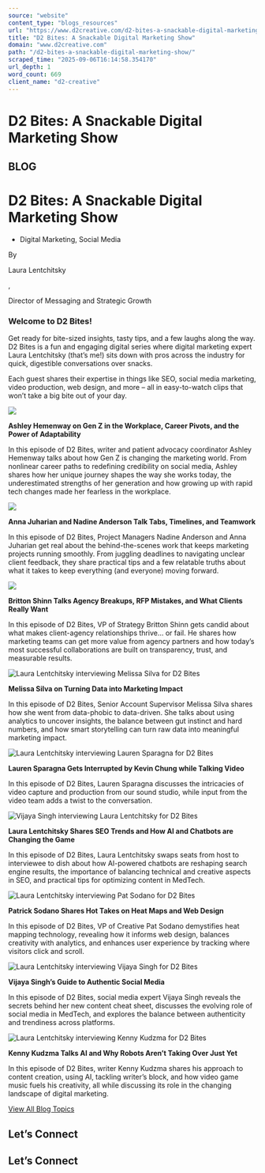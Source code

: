 ```yaml
---
source: "website"
content_type: "blogs_resources"
url: "https://www.d2creative.com/d2-bites-a-snackable-digital-marketing-show/"
title: "D2 Bites: A Snackable Digital Marketing Show"
domain: "www.d2creative.com"
path: "/d2-bites-a-snackable-digital-marketing-show/"
scraped_time: "2025-09-06T16:14:58.354170"
url_depth: 1
word_count: 669
client_name: "d2-creative"
---
```


# D2 Bites: A Snackable Digital Marketing Show

## BLOG

# D2 Bites: A Snackable Digital Marketing Show

*   Digital Marketing, Social Media

By

Laura Lentchitsky

,

Director of Messaging and Strategic Growth

### Welcome to D2 Bites!

Get ready for bite-sized insights, tasty tips, and a few laughs along the way. D2 Bites is a fun and engaging digital series where digital marketing expert Laura Lentchitsky (that’s me!) sits down with pros across the industry for quick, digestible conversations over snacks.

Each guest shares their expertise in things like SEO, social media marketing, video production, web design, and more – all in easy-to-watch clips that won’t take a big bite out of your day.

![](https://www.d2creative.com/wp-content/uploads/2024/10/ashley-layout_2x.jpg)

**Ashley Hemenway on Gen Z in the Workplace, Career Pivots, and the Power of Adaptability**

In this episode of D2 Bites, writer and patient advocacy coordinator Ashley Hemenway talks about how Gen Z is changing the marketing world. From nonlinear career paths to redefining credibility on social media, Ashley shares how her unique journey shapes the way she works today, the underestimated strengths of her generation and how growing up with rapid tech changes made her fearless in the workplace.

![](https://www.d2creative.com/wp-content/uploads/2024/10/Anna-Nadine-Layout@2xtiny.png)

**Anna Juharian and Nadine Anderson Talk Tabs, Timelines, and Teamwork**

In this episode of D2 Bites, Project Managers Nadine Anderson and Anna Juharian get real about the behind-the-scenes work that keeps marketing projects running smoothly. From juggling deadlines to navigating unclear client feedback, they share practical tips and a few relatable truths about what it takes to keep everything (and everyone) moving forward.

![](https://www.d2creative.com/wp-content/uploads/2024/10/Britton-Layout@2x.png)

**Britton Shinn Talks Agency Breakups, RFP Mistakes, and What Clients Really Want**

In this episode of D2 Bites, VP of Strategy Britton Shinn gets candid about what makes client-agency relationships thrive… or fail. He shares how marketing teams can get more value from agency partners and how today’s most successful collaborations are built on transparency, trust, and measurable results.

![Laura Lentchitsky interviewing Melissa Silva for D2 Bites](https://www.d2creative.com/wp-content/uploads/2024/10/Melissa-Laura@3x.png)

**Melissa Silva on Turning Data into Marketing Impact**

In this episode of D2 Bites, Senior Account Supervisor Melissa Silva shares how she went from data-phobic to data-driven. She talks about using analytics to uncover insights, the balance between gut instinct and hard numbers, and how smart storytelling can turn raw data into meaningful marketing impact.

![Laura Lentchitsky interviewing Lauren Sparagna for D2 Bites](https://www.d2creative.com/wp-content/uploads/2024/10/Lauren-Laura@2x.png)

**Lauren Sparagna Gets Interrupted
by Kevin Chung while Talking Video**

In this episode of D2 Bites, Lauren Sparagna discusses the intricacies of video capture and production from our sound studio, while input from the video team adds a twist to the conversation.

![Vijaya Singh interviewing Laura Lentchitsky for D2 Bites](https://www.d2creative.com/wp-content/uploads/2024/10/Vijaya-Laura-2@2x.png)

**Laura Lentchitsky Shares SEO
Trends and How AI and Chatbots are Changing the Game**

In this episode of D2 Bites, Laura Lentchitsky swaps seats from host to interviewee to dish about how AI-powered chatbots are reshaping search engine results, the importance of balancing technical and creative aspects in SEO, and practical tips for optimizing content in MedTech.

![Laura Lentchitsky interviewing Pat Sodano for D2 Bites](https://www.d2creative.com/wp-content/uploads/2024/10/Pat-Laura@2x.png)

**Patrick Sodano Shares Hot Takes on Heat Maps and Web Design**

In this episode of D2 Bites, VP of Creative Pat Sodano demystifies heat mapping technology, revealing how it informs web design, balances creativity with analytics, and enhances user experience by tracking where visitors click and scroll.

![Laura Lentchitsky interviewing Vijaya Singh for D2 Bites](https://www.d2creative.com/wp-content/uploads/2024/10/Vijaya-Laura@2x.png)

**Vijaya Singh’s Guide to Authentic Social Media**

In this episode of D2 Bites, social media expert Vijaya Singh reveals the secrets behind her new content cheat sheet, discusses the evolving role of social media in MedTech, and explores the balance between authenticity and trendiness across platforms.

![Laura Lentchitsky interviewing Kenny Kudzma for D2 Bites](https://www.d2creative.com/wp-content/uploads/2024/10/Kenny-Laura@2x.png)

**Kenny Kudzma Talks AI and Why Robots Aren’t Taking Over Just Yet**

In this episode of D2 Bites, writer Kenny Kudzma shares his approach to content creation, using AI, tackling writer’s block, and how video game music fuels his creativity, all while discussing its role in the changing landscape of digital marketing.

[View All Blog Topics](https://www.d2creative.com/blog/)

## Let’s Connect

## Let’s Connect